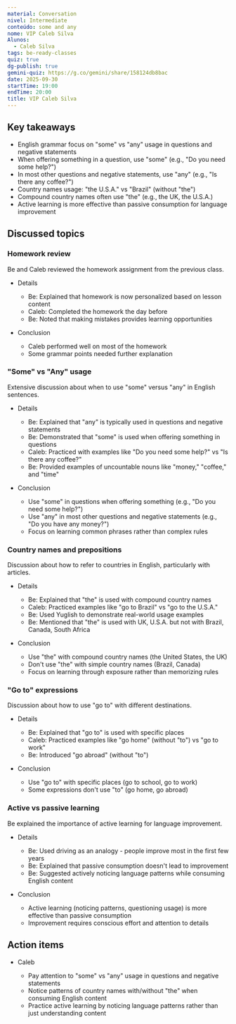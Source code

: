 ```yaml
---
material: Conversation
nivel: Intermediate
conteúdo: some and any
nome: VIP Caleb Silva
Alunos:
  - Caleb Silva
tags: be-ready-classes
quiz: true
dg-publish: true
gemini-quiz: https://g.co/gemini/share/158124db8bac
date: 2025-09-30
startTime: 19:00
endTime: 20:00
title: VIP Caleb Silva
---
```

## Key takeaways

- English grammar focus on "some" vs "any" usage in questions and negative statements
- When offering something in a question, use "some" (e.g., "Do you need some help?")
- In most other questions and negative statements, use "any" (e.g., "Is there any coffee?")
- Country names usage: "the U.S.A." vs "Brazil" (without "the")
- Compound country names often use "the" (e.g., the UK, the U.S.A.)
- Active learning is more effective than passive consumption for language improvement

## Discussed topics

### Homework review

Be and Caleb reviewed the homework assignment from the previous class.

- Details
    
    - Be: Explained that homework is now personalized based on lesson content
    - Caleb: Completed the homework the day before
    - Be: Noted that making mistakes provides learning opportunities
- Conclusion
    
    - Caleb performed well on most of the homework
    - Some grammar points needed further explanation

### "Some" vs "Any" usage

Extensive discussion about when to use "some" versus "any" in English sentences.

- Details
    
    - Be: Explained that "any" is typically used in questions and negative statements
    - Be: Demonstrated that "some" is used when offering something in questions
    - Caleb: Practiced with examples like "Do you need some help?" vs "Is there any coffee?"
    - Be: Provided examples of uncountable nouns like "money," "coffee," and "time"
- Conclusion
    
    - Use "some" in questions when offering something (e.g., "Do you need some help?")
    - Use "any" in most other questions and negative statements (e.g., "Do you have any money?")
    - Focus on learning common phrases rather than complex rules

### Country names and prepositions

Discussion about how to refer to countries in English, particularly with articles.

- Details
    
    - Be: Explained that "the" is used with compound country names
    - Caleb: Practiced examples like "go to Brazil" vs "go to the U.S.A."
    - Be: Used Yuglish to demonstrate real-world usage examples
    - Be: Mentioned that "the" is used with UK, U.S.A. but not with Brazil, Canada, South Africa
- Conclusion
    
    - Use "the" with compound country names (the United States, the UK)
    - Don't use "the" with simple country names (Brazil, Canada)
    - Focus on learning through exposure rather than memorizing rules

### "Go to" expressions

Discussion about how to use "go to" with different destinations.

- Details
    
    - Be: Explained that "go to" is used with specific places
    - Caleb: Practiced examples like "go home" (without "to") vs "go to work"
    - Be: Introduced "go abroad" (without "to")
- Conclusion
    
    - Use "go to" with specific places (go to school, go to work)
    - Some expressions don't use "to" (go home, go abroad)

### Active vs passive learning

Be explained the importance of active learning for language improvement.

- Details
    
    - Be: Used driving as an analogy - people improve most in the first few years
    - Be: Explained that passive consumption doesn't lead to improvement
    - Be: Suggested actively noticing language patterns while consuming English content
- Conclusion
    
    - Active learning (noticing patterns, questioning usage) is more effective than passive consumption
    - Improvement requires conscious effort and attention to details

## Action items

- Caleb
    
    - Pay attention to "some" vs "any" usage in questions and negative statements
    - Notice patterns of country names with/without "the" when consuming English content
    - Practice active learning by noticing language patterns rather than just understanding content